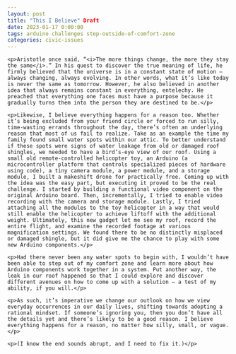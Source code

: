 ```yaml
---
layout: post
title: "This I Believe" Draft
date: 2023-01-17 0:00:00
tags: arduino challenges step-outside-of-comfort-zone
categories: civic-issues
---
```


<div>

    <p>Aristotle once said, “<i>The more things change, the more they stay the same</i>.” In his quest to discover the true meaning of life, he firmly believed that the universe is in a constant state of motion — always changing, always evolving. In other words, what it’s like today is never the same as tomorrow. However, he also believed in another idea that always remains constant in everything, entelechy. He preached that everything one faces must have a purpose because it gradually turns them into the person they are destined to be.</p>

    <p>Likewise, I believe everything happens for a reason too. Whether it’s being excluded from your friend circle or forced to run silly, time-wasting errands throughout the day, there’s often an underlying reason that most of us fail to realize. Take as an example the time my family found small water spots within our attic. To better understand if these spots were signs of water leakage from old or damaged roof shingles, we needed to have a bird’s-eye view of our roof. Using a small old remote-controlled helicopter toy, an Arduino (a microcontroller platform that controls specialized pieces of hardware using code), a tiny camera module, a power module, and a storage module, I built a makeshift drone for practically free. Coming up with the idea was the easy part, but executing it proved to be the real challenge. I started by building a functional video component on the original Arduino board. Then, incrementally, I tried to enable video recording with the camera and storage module. Lastly, I tried attaching all the modules to the toy helicopter in a way that would still enable the helicopter to achieve liftoff with the additional weight. Ultimately, this new gadget let me see my roof, record the entire flight, and examine the recorded footage at various magnification settings. We found there to be no distinctly misplaced or damaged shingle, but it did give me the chance to play with some new Arduino components.</p>

    <p>Had there never been any water spots to begin with, I wouldn’t have been able to step out of my comfort zone and learn more about how Arduino components work together in a system. Put another way, the leak in our roof happened so that I could explore and discover different avenues on how to come up with a solution — a test of my ability, if you will.</p>

    <p>As such, it’s imperative we change our outlook on how we view everyday occurrences in our daily lives, shifting towards adopting a rational mindset. If someone’s ignoring you, then you don’t have all the details yet and there’s likely to be a good reason. I believe everything happens for a reason, no matter how silly, small, or vague.</p>

    <p>(I know the end sounds abrupt, and I need to fix it.)</p>

</div>
